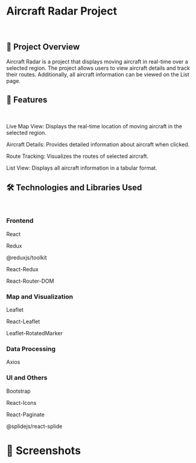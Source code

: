 # Aircraft Radar Project
<br/>

## 📡 Project Overview

Aircraft Radar is a project that displays moving aircraft in real-time over a selected region. The project allows users to view aircraft details and track their routes. Additionally, all aircraft information can be viewed on the List page.

## 🚀 Features
<br/>

Live Map View: Displays the real-time location of moving aircraft in the selected region.

Aircraft Details: Provides detailed information about aircraft when clicked.

Route Tracking: Visualizes the routes of selected aircraft.

List View: Displays all aircraft information in a tabular format.


## 🛠️ Technologies and Libraries Used
<br/>

###  Frontend

React

Redux

@reduxjs/toolkit

React-Redux

React-Router-DOM

### Map and Visualization

Leaflet

React-Leaflet

Leaflet-RotatedMarker

### Data Processing

Axios

### UI and Others

Bootstrap

React-Icons

React-Paginate

@splidejs/react-splide

# 📸 Screenshots
<br/>


